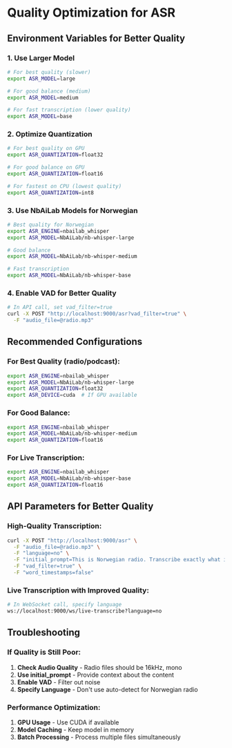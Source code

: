 # Quality Optimization for ASR

## Environment Variables for Better Quality

### 1. **Use Larger Model**
```bash
# For best quality (slower)
export ASR_MODEL=large

# For good balance (medium)
export ASR_MODEL=medium

# For fast transcription (lower quality)
export ASR_MODEL=base
```

### 2. **Optimize Quantization**
```bash
# For best quality on GPU
export ASR_QUANTIZATION=float32

# For good balance on GPU
export ASR_QUANTIZATION=float16

# For fastest on CPU (lowest quality)
export ASR_QUANTIZATION=int8
```

### 3. **Use NbAiLab Models for Norwegian**
```bash
# Best quality for Norwegian
export ASR_ENGINE=nbailab_whisper
export ASR_MODEL=NbAiLab/nb-whisper-large

# Good balance
export ASR_MODEL=NbAiLab/nb-whisper-medium

# Fast transcription
export ASR_MODEL=NbAiLab/nb-whisper-base
```

### 4. **Enable VAD for Better Quality**
```bash
# In API call, set vad_filter=true
curl -X POST "http://localhost:9000/asr?vad_filter=true" \
  -F "audio_file=@radio.mp3"
```

## Recommended Configurations

### For Best Quality (radio/podcast):
```bash
export ASR_ENGINE=nbailab_whisper
export ASR_MODEL=NbAiLab/nb-whisper-large
export ASR_QUANTIZATION=float32
export ASR_DEVICE=cuda  # If GPU available
```

### For Good Balance:
```bash
export ASR_ENGINE=nbailab_whisper
export ASR_MODEL=NbAiLab/nb-whisper-medium
export ASR_QUANTIZATION=float16
```

### For Live Transcription:
```bash
export ASR_ENGINE=nbailab_whisper
export ASR_MODEL=NbAiLab/nb-whisper-base
export ASR_QUANTIZATION=float16
```

## API Parameters for Better Quality

### High-Quality Transcription:
```bash
curl -X POST "http://localhost:9000/asr" \
  -F "audio_file=@radio.mp3" \
  -F "language=no" \
  -F "initial_prompt=This is Norwegian radio. Transcribe exactly what is said." \
  -F "vad_filter=true" \
  -F "word_timestamps=false"
```

### Live Transcription with Improved Quality:
```bash
# In WebSocket call, specify language
ws://localhost:9000/ws/live-transcribe?language=no
```

## Troubleshooting

### If Quality is Still Poor:
1. **Check Audio Quality** - Radio files should be 16kHz, mono
2. **Use initial_prompt** - Provide context about the content
3. **Enable VAD** - Filter out noise
4. **Specify Language** - Don't use auto-detect for Norwegian radio

### Performance Optimization:
1. **GPU Usage** - Use CUDA if available
2. **Model Caching** - Keep model in memory
3. **Batch Processing** - Process multiple files simultaneously 